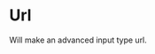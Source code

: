 # Url

Will make an advanced input type url.

<!-- {"file": "00-default.html", "language": "twig", "render": true, "code": true} -->